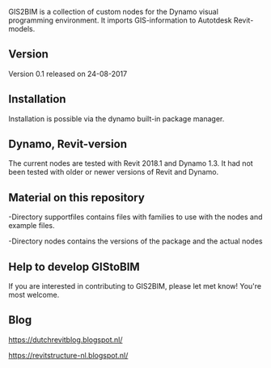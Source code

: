 

GIS2BIM is a collection of custom nodes for the Dynamo visual programming environment.  It imports GIS-information to Autotdesk Revit-models. 

## Version
Version 0.1 released on 24-08-2017

## Installation
Installation is possible via the dynamo built-in package manager.

## Dynamo, Revit-version
The current nodes are tested with Revit 2018.1 and Dynamo 1.3.
It had not been tested with older or newer versions of Revit and Dynamo.

## Material on this repository
-Directory supportfiles contains files with families to use with the nodes and example files.

-Directory nodes contains the versions of the package and the actual nodes

## Help to develop GIStoBIM
If you are interested in contributing to GIS2BIM, please let met know! You're most welcome.

## Blog
https://dutchrevitblog.blogspot.nl/

https://revitstructure-nl.blogspot.nl/
